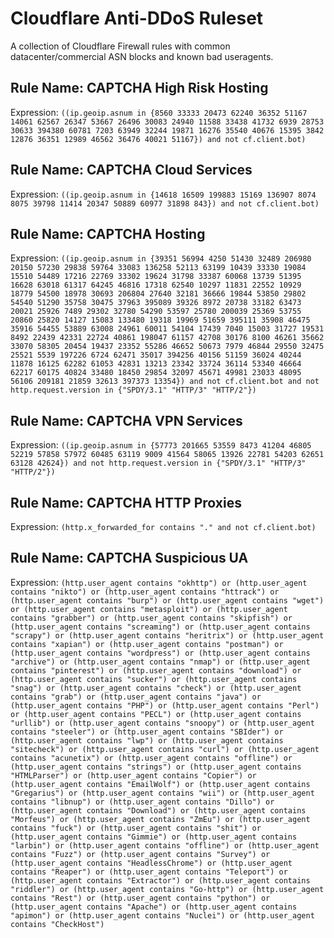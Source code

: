 # Cloudflare Anti-DDoS Ruleset
A collection of Cloudflare Firewall rules with common datacenter/commercial ASN blocks and known bad useragents.

## Rule Name: CAPTCHA High Risk Hosting

Expression: `((ip.geoip.asnum in {8560 33333 20473 62240 36352 51167 14061 62567 26347 53667 26496 30083 24940 11588 33438 41732 6939 28753 30633 394380 60781 7203 63949 32244 19871 16276 35540 40676 15395 3842 12876 36351 12989 46562 36476 40021 51167}) and not cf.client.bot)`


## Rule Name: CAPTCHA Cloud Services

Expression: `((ip.geoip.asnum in {14618 16509 199883 15169 136907 8074 8075 39798 11414 20347 50889 60977 31898 843}) and not cf.client.bot)`


## Rule Name: CAPTCHA Hosting

Expression: `((ip.geoip.asnum in {39351 56994 4250 51430 32489 206980 20150 57230 29838 59764 33083 136258 52113 63199 10439 33330 19084 15510 54489 17216 22769 33302 19624 31798 33387 60068 13739 51395 16628 63018 61317 64245 46816 17318 62540 10297 11831 22552 10929 18779 54500 18978 30693 206804 27640 32181 36666 19844 53850 29802 54540 51290 35758 30475 37963 395089 39326 8972 20738 33182 63473 20021 25926 7489 29302 32780 54290 53597 25780 200039 25369 53755 20860 25820 14127 15083 133480 19318 19969 51659 395111 35908 46475 35916 54455 53889 63008 24961 60011 54104 17439 7040 15003 31727 19531 8492 22439 42331 22724 40861 198047 61157 42708 30176 8100 46261 35662 33070 58305 20454 19437 23352 55286 46652 50673 7979 46844 29550 32475 25521 5539 197226 6724 62471 35017 394256 40156 51159 36024 40244 11878 16125 62282 61053 42831 13213 23342 33724 36114 53340 46664 62217 60175 40824 33480 18450 29854 32097 45671 49981 23033 48095 56106 209181 21859 32613 397373 13354}) and not cf.client.bot and not http.request.version in {"SPDY/3.1" "HTTP/3" "HTTP/2"})`


## Rule Name: CAPTCHA VPN Services

Expression: `((ip.geoip.asnum in {57773 201665 53559 8473 41204 46805 52219 57858 57972 60485 63119 9009 41564 58065 13926 22781 54203 62651 63128 42624}) and not http.request.version in {"SPDY/3.1" "HTTP/3" "HTTP/2"})`


## Rule Name: CAPTCHA HTTP Proxies

Expression: `(http.x_forwarded_for contains "." and not cf.client.bot)`


## Rule Name: CAPTCHA Suspicious UA

Expression: `(http.user_agent contains "okhttp") or (http.user_agent contains "nikto") or (http.user_agent contains "httrack") or (http.user_agent contains "burp") or (http.user_agent contains "wget") or (http.user_agent contains "metasploit") or (http.user_agent contains "grabber") or (http.user_agent contains "skipfish") or (http.user_agent contains "screaming") or (http.user_agent contains "scrapy") or (http.user_agent contains "heritrix") or (http.user_agent contains "xapian") or (http.user_agent contains "postman") or (http.user_agent contains "wordpress") or (http.user_agent contains "archive") or (http.user_agent contains "nmap") or (http.user_agent contains "pinterest") or (http.user_agent contains "download") or (http.user_agent contains "sucker") or (http.user_agent contains "snag") or (http.user_agent contains "check") or (http.user_agent contains "grab") or (http.user_agent contains "java") or (http.user_agent contains "PHP") or (http.user_agent contains "Perl") or (http.user_agent contains "PECL") or (http.user_agent contains "urllib") or (http.user_agent contains "snoopy") or (http.user_agent contains "steeler") or (http.user_agent contains "SBIder") or (http.user_agent contains "lwp") or (http.user_agent contains "sitecheck") or (http.user_agent contains "curl") or (http.user_agent contains "acunetix") or (http.user_agent contains "offline") or (http.user_agent contains "strings") or (http.user_agent contains "HTMLParser") or (http.user_agent contains "Copier") or (http.user_agent contains "EmailWolf") or (http.user_agent contains "Gregarius") or (http.user_agent contains "wii") or (http.user_agent contains "libnup") or (http.user_agent contains "Dillo") or (http.user_agent contains "Download") or (http.user_agent contains "Morfeus") or (http.user_agent contains "ZmEu") or (http.user_agent contains "fuck") or (http.user_agent contains "shit") or (http.user_agent contains "Gimmie") or (http.user_agent contains "larbin") or (http.user_agent contains "offline") or (http.user_agent contains "Fuzz") or (http.user_agent contains "Survey") or (http.user_agent contains "HeadlessChrome") or (http.user_agent contains "Reaper") or (http.user_agent contains "Teleport") or (http.user_agent contains "Extractor") or (http.user_agent contains "riddler") or (http.user_agent contains "Go-http") or (http.user_agent contains "Rest") or (http.user_agent contains "python") or (http.user_agent contains "Apache") or (http.user_agent contains "apimon") or (http.user_agent contains "Nuclei") or (http.user_agent contains "CheckHost")`
